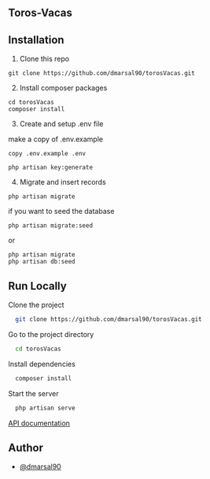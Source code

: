

## Toros-Vacas


## Installation

1. Clone this repo

```
git clone https://github.com/dmarsal90/torosVacas.git
```

2. Install composer packages

```
cd torosVacas
composer install
```

3. Create and setup .env file

make a copy of .env.example
```
copy .env.example .env
```
```
php artisan key:generate
```



4. Migrate and insert records

```
php artisan migrate
```
if you want to seed the database 
```
php artisan migrate:seed
```
or
```
php artisan migrate
php artisan db:seed
```


## Run Locally

Clone the project

```bash
  git clone https://github.com/dmarsal90/torosVacas.git
```

Go to the project directory

```bash
  cd torosVacas
```

Install dependencies

```bash
  composer install
```

Start the server

```bash
  php artisan serve
```

[API documentation](http://localhost:8000/api/documentation)



## Author

- [@dmarsal90](https://www.github.com/dmarsal90)

